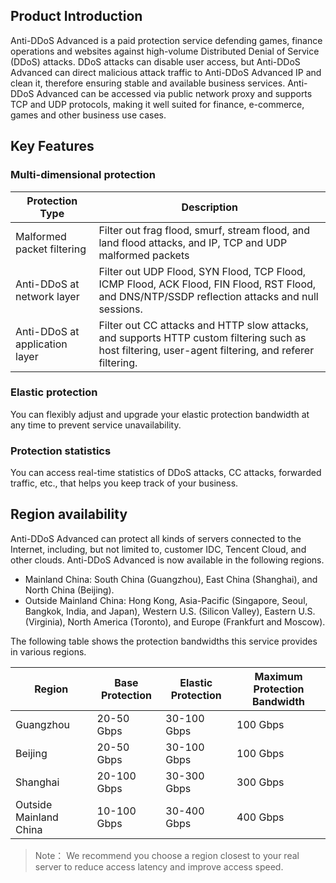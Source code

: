## Product Introduction
Anti-DDoS Advanced is a paid protection service defending games, finance operations and websites against high-volume Distributed Denial of Service (DDoS) attacks.  DDoS attacks can disable user access, but Anti-DDoS Advanced can direct malicious attack traffic to Anti-DDoS Advanced IP and clean it, therefore ensuring stable and available business services. Anti-DDoS Advanced can be accessed via public network proxy and supports TCP and UDP protocols, making it well suited for finance, e-commerce, games and other business use cases.

## Key Features
### Multi-dimensional protection
|Protection Type       | Description                                              |
| ------------------ | ------------------------------------------------------------ |
| Malformed packet filtering | Filter out frag flood, smurf, stream flood, and land flood attacks, and IP, TCP and UDP malformed packets |
| Anti-DDoS at network layer | Filter out UDP Flood, SYN Flood, TCP Flood, ICMP Flood, ACK Flood, FIN Flood, RST Flood, and DNS/NTP/SSDP reflection attacks and null sessions. |
| Anti-DDoS at application layer | Filter out CC attacks and HTTP slow attacks, and supports HTTP custom filtering such as host filtering, user-agent filtering, and referer filtering. |

### Elastic protection
You can flexibly adjust and upgrade your elastic protection bandwidth at any time to prevent service unavailability. 

### Protection statistics
You can access real-time statistics of DDoS attacks, CC attacks, forwarded traffic, etc., that helps you  keep track of your business. 

## Region availability
Anti-DDoS Advanced can protect all kinds of servers connected to the Internet, including, but not limited to, customer IDC, Tencent Cloud, and other clouds. Anti-DDoS Advanced is now available in the following regions.
- Mainland China: South China (Guangzhou), East China (Shanghai), and North China (Beijing).
- Outside Mainland China: Hong Kong, Asia-Pacific (Singapore, Seoul, Bangkok, India, and Japan), Western U.S. (Silicon Valley), Eastern U.S. (Virginia), North America (Toronto), and Europe (Frankfurt and Moscow).

The following table shows the protection bandwidths this service provides in various regions.

| Region | Base Protection | Elastic Protection | Maximum Protection Bandwidth |
| -------- | ------------ | ------------ | ------------ |
| Guangzhou     | 20-50 Gbps  | 30-100 Gbps | 100 Gbps      |
| Beijing     | 20-50 Gbps  | 30-100 Gbps | 100 Gbps      |
| Shanghai     | 20-100 Gbps | 30-300 Gbps | 300 Gbps      |
| Outside Mainland China | 10-100 Gbps | 30-400 Gbps | 400 Gbps      |
>Note： We recommend you choose a region closest to your real server to reduce access latency and improve access speed.
